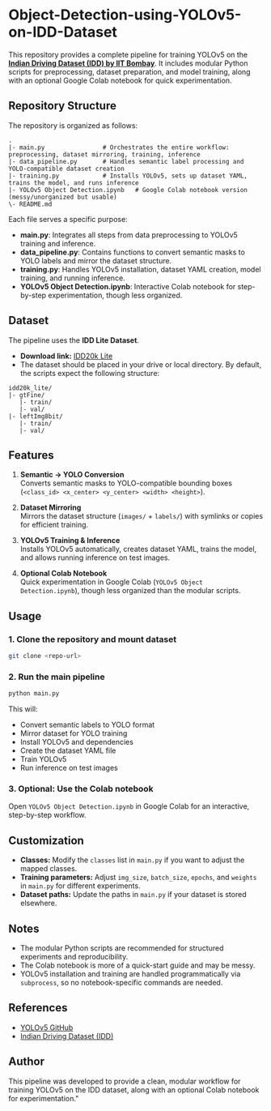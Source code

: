 # Object-Detection-using-YOLOv5-on-IDD-Dataset
This repository provides a complete pipeline for training YOLOv5 on the [**Indian Driving Dataset (IDD) by IIT Bombay**](<https://idd.insaan.iiit.ac.in/>). It includes modular Python scripts for preprocessing, dataset preparation, and model training, along with an optional Google Colab notebook for quick experimentation.

## Repository Structure

The repository is organized as follows:
```
.
|- main.py                # Orchestrates the entire workflow: preprocessing, dataset mirroring, training, inference
|- data_pipeline.py       # Handles semantic label processing and YOLO-compatible dataset creation
|- training.py            # Installs YOLOv5, sets up dataset YAML, trains the model, and runs inference
|- YOLOv5 Object Detection.ipynb   # Google Colab notebook version (messy/unorganized but usable)
\- README.md
```

Each file serves a specific purpose:

- **main.py**: Integrates all steps from data preprocessing to YOLOv5 training and inference.  
- **data_pipeline.py**: Contains functions to convert semantic masks to YOLO labels and mirror the dataset structure.  
- **training.py**: Handles YOLOv5 installation, dataset YAML creation, model training, and running inference.  
- **YOLOv5 Object Detection.ipynb**: Interactive Colab notebook for step-by-step experimentation, though less organized.

## Dataset

The pipeline uses the **IDD Lite Dataset**.  

- **Download link:** [IDD20k Lite](https://idd.insaan.iiit.ac.in/accounts/login/?next=/dataset/download/)  
- The dataset should be placed in your drive or local directory. By default, the scripts expect the following structure:

```
idd20k_lite/
|- gtFine/
   |- train/
   |- val/
|- leftImg8bit/
   |- train/
   |- val/
```

## Features

1. **Semantic → YOLO Conversion**  
   Converts semantic masks to YOLO-compatible bounding boxes (`<class_id> <x_center> <y_center> <width> <height>`).  

2. **Dataset Mirroring**  
   Mirrors the dataset structure (`images/` + `labels/`) with symlinks or copies for efficient training.  

3. **YOLOv5 Training & Inference**  
   Installs YOLOv5 automatically, creates dataset YAML, trains the model, and allows running inference on test images.

4. **Optional Colab Notebook**  
   Quick experimentation in Google Colab (`YOLOv5 Object Detection.ipynb`), though less organized than the modular scripts.

## Usage

### 1. Clone the repository and mount dataset
```bash
git clone <repo-url>
```

### 2. Run the main pipeline
```bash
python main.py
```

This will:

- Convert semantic labels to YOLO format  
- Mirror dataset for YOLO training  
- Install YOLOv5 and dependencies  
- Create the dataset YAML file  
- Train YOLOv5  
- Run inference on test images

### 3. Optional: Use the Colab notebook
Open `YOLOv5 Object Detection.ipynb` in Google Colab for an interactive, step-by-step workflow.

## Customization

- **Classes:** Modify the `classes` list in `main.py` if you want to adjust the mapped classes.  
- **Training parameters:** Adjust `img_size`, `batch_size`, `epochs`, and `weights` in `main.py` for different experiments.  
- **Dataset paths:** Update the paths in `main.py` if your dataset is stored elsewhere.

## Notes

- The modular Python scripts are recommended for structured experiments and reproducibility.  
- The Colab notebook is more of a quick-start guide and may be messy.  
- YOLOv5 installation and training are handled programmatically via `subprocess`, so no notebook-specific commands are needed.

## References

- [YOLOv5 GitHub](https://github.com/ultralytics/yolov5)  
- [Indian Driving Dataset (IDD)](https://idd.insaan.iiit.ac.in/accounts/login/?next=/dataset/download/)

## Author

This pipeline was developed to provide a clean, modular workflow for training YOLOv5 on the IDD dataset, along with an optional Colab notebook for experimentation."

